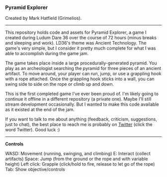 ### Pyramid Explorer ###

Created by Mark Hatfield (Grimelios).

* * *

This repository holds code and assets for Pyramid Explorer, a game I created during Ludum Dare 36 over the course of 72 hours (minus breaks and sleeping and work). LD36's theme was Ancient Technology. The game's very simple, but I consider it pretty much complete for what I was able to accomplish during the game jam.

The game takes place inside a large procedurally-generated pyramid. You play as an archeologist searching the pyramid for three pieces of an ancient artifact. To move around, your player can run, jump, or use a grappling hook with a rope attached. Once the grappling hook sticks into a wall, you can swing side to side on the rope or climb up and down.

This is the first completed game I've ever been proud of. I'm likely going to continue it offline in a different repository (a private one). Maybe I'll still stream development occasionally. But I wanted to make this code available as it existed at the end of the jam.

If you want to talk to me about anything (feedback, criticism, suggestions, just to chat), the best place to reach me is probably on [Twitter](https://twitter.com/Grimelios) (click the word Twitter). Good luck :)

* * *

**Controls**

WASD: Movement (running, swinging, and climbing)
E: Interact (collect artifacts)
Space: Jump (from the ground or the rope and with variable height)
Left click: Grapple (click/hold to fire, release to let go of the rope)
Tab: Show objective/controls